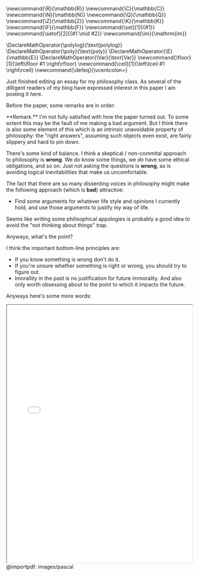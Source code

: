 \newcommand{\R}{\mathbb{R}}
\newcommand{\C}{\mathbb{C}}
\newcommand{\N}{\mathbb{N}}
\newcommand{\Q}{\mathbb{Q}}
\newcommand{\Z}{\mathbb{Z}}
\newcommand{\K}{\mathbb{K}}
\newcommand{\F}{\mathbb{F}}
\newcommand{\set}[1]{\{#1\}}
\newcommand{\setof}[2]{\{#1 \mid #2\}}
\newcommand{\im}{\mathrm{im}}

\DeclareMathOperator{\polylog}{\text{polylog}}
\DeclareMathOperator{\poly}{\text{poly}}
\DeclareMathOperator{\E}{\mathbb{E}}
\DeclareMathOperator{\Var}{\text{Var}}
\newcommand{\floor}[1]{\left\lfloor #1 \right\rfloor}
\newcommand{\ceil}[1]{\left\lceil #1 \right\rceil}
\newcommand{\defeq}{\vcentcolon=}



Just finished editing an essay for my philosophy class. 
As several of the dilligent readers of my blog have expressed
interest in this paper I am posting it here. 

Before the paper, some remarks are in order:

<div class="rmk envbox">**Remark.**
I'm not fully satisfied with how the paper turned out. To some
extent this may be the fault of me making a bad argument. But
I think there is also some element of this which is an
intrinsic unavoidable property of philosophy: 
the "right answers", assuming such objects even exist, are
fairly slippery and hard to pin down.

There's some kind of balance. 
I think a skeptical / non-commital approach to philosophy is **wrong**.
We *do* know some things, we *do* have some ethical obligations, and so on.
Just not asking the questions is **wrong**, as is avoiding
logical inevitabilities that make us uncomfortable. 

The fact that there are so many dissenting voices in philosophy
might make the following approach (which is **bad**)
attractive:

- Find some arguments for whatever life style and opinions I
    currently hold, and use those arguments to justify my way of
    life.

Seems like writing some philisophical appologies is probably a
good idea to avoid the "not thinking about things" trap. 

Anyways, what's the point?

I think the important bottom-line principles are:

- If you know something is wrong don't do it.
- If you're unsure whether something is right or wrong, you
    should try to figure out.
- Imorallity in the past is no justification for future
    immorality. And also only worth obsessing about to the point
    to which it impacts the future.

</div>

Anyways here's some more words:

<iframe title="PDF" src="../../pdf_mwe/web0/viewer.html?file=../../posts/thoughts/src/images/pascal
.pdf" width="100%" height="700px" ></iframe>
@importpdf: images/pascal

